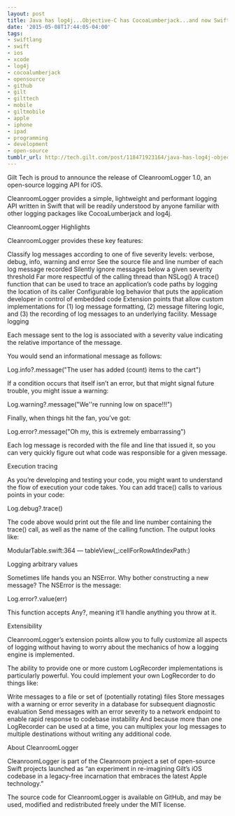 ```yaml
---
layout: post
title: Java has log4j...Objective-C has CocoaLumberjack...and now Swift has CleanroomLogger
date: '2015-05-08T17:44:05-04:00'
tags:
- swiftlang
- swift
- ios
- xcode
- log4j
- cocoalumberjack
- opensource
- github
- gilt
- gilttech
- mobile
- giltmobile
- apple
- iphone
- ipad
- programming
- development
- open-source
tumblr_url: http://tech.gilt.com/post/118471923164/java-has-log4j-objective-c-has
---
```

Gilt Tech is proud to announce the release of CleanroomLogger 1.0, an open-source logging API for iOS.

CleanroomLogger provides a simple, lightweight and performant logging API written in Swift that will be readily understood by anyone familiar with other logging packages like CocoaLumberjack and log4j.

CleanroomLogger Highlights

CleanroomLogger provides these key features:

Classify log messages according to one of five severity levels: verbose, debug, info, warning and error
See the source file and line number of each log message recorded
Silently ignore messages below a given severity threshold
Far more respectful of the calling thread than NSLog()
A trace() function that can be used to trace an application’s code paths by logging the location of its caller
Configurable log behavior that puts the application developer in control of embedded code
Extension points that allow custom implementations for (1) log message formatting, (2) message filtering logic, and (3) the recording of log messages to an underlying facility.
Message logging

Each message sent to the log is associated with a severity value indicating the relative importance of the message.

You would send an informational message as follows:


Log.info?.message("The user has added \(count) items to the cart")


If a condition occurs that itself isn’t an error, but that might signal future trouble, you might issue a warning:


Log.warning?.message("We''re running low on space!!!")


Finally, when things hit the fan, you’ve got:


Log.error?.message("Oh my, this is extremely embarrassing")


Each log message is recorded with the file and line that issued it, so you can very quickly figure out what code was responsible for a given message.

Execution tracing

As you’re developing and testing your code, you might want to understand the flow of execution your code takes. You can add trace() calls to various points in your code:


Log.debug?.trace()


The code above would print out the file and line number containing the trace() call, as well as the name of the calling function. The output looks like:


ModularTable.swift:364 — tableView(_:cellForRowAtIndexPath:)


Logging arbitrary values

Sometimes life hands you an NSError. Why bother constructing a new message? The NSError is the message:


Log.error?.value(err)


This function accepts Any?, meaning it’ll handle anything you throw at it.

Extensibility

CleanroomLogger’s extension points allow you to fully customize all aspects of logging without having to worry about the mechanics of how a logging engine is implemented.

The ability to provide one or more custom LogRecorder implementations is particularly powerful. You could implement your own LogRecorder to do things like:

Write messages to a file or set of (potentially rotating) files
Store messages with a warning or error severity in a database for subsequent diagnostic evaluation
Send messages with an error severity to a network endpoint to enable rapid response to codebase instability
And because more than one LogRecorder can be used at a time, you can multiplex your log messages to multiple destinations without writing any additional code.

About CleanroomLogger

CleanroomLogger is part of the Cleanroom project a set of open-source Swift projects launched as “an experiment in re-imagining Gilt’s iOS codebase in a legacy-free incarnation that embraces the latest Apple technology.”

The source code for CleanroomLogger is available on GitHub, and may be used, modified and redistributed freely under the MIT license. 
